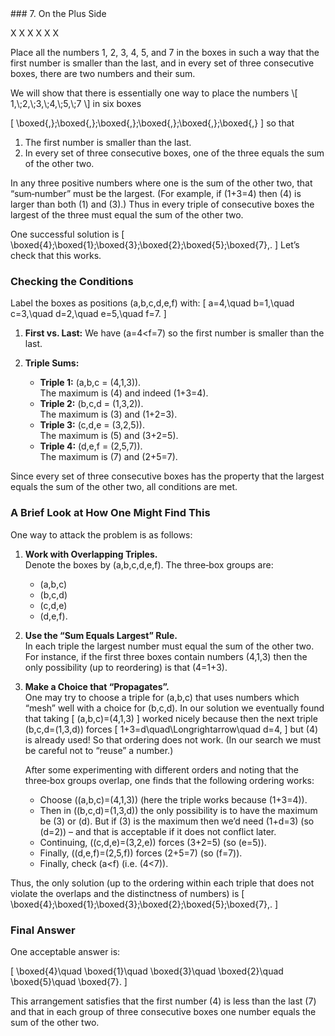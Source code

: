 <USER>
### 7. On the Plus Side

X X X X X X

Place all the numbers 1, 2, 3, 4, 5, and 7 in the boxes in such a way that the first number is smaller than the last, and in every set of three consecutive boxes, there are two numbers and their sum.

<ASSISTANT>
We will show that there is essentially one way to place the numbers 
\[
1,\;2,\;3,\;4,\;5,\;7
\]
in six boxes

\[
\boxed{\,}\;\boxed{\,}\;\boxed{\,}\;\boxed{\,}\;\boxed{\,}\;\boxed{\,}
\]
so that

1. The first number is smaller than the last.
2. In every set of three consecutive boxes, one of the three equals the sum of the other two.

In any three positive numbers where one is the sum of the other two, that “sum‐number” must be the largest. (For example, if \(1+3=4\) then \(4\) is larger than both \(1\) and \(3\).) Thus in every triple of consecutive boxes the largest of the three must equal the sum of the other two.

One successful solution is
\[
\boxed{4}\;\boxed{1}\;\boxed{3}\;\boxed{2}\;\boxed{5}\;\boxed{7}\,.
\]
Let’s check that this works.

### Checking the Conditions

Label the boxes as positions \(a,b,c,d,e,f\) with:
\[
a=4,\quad b=1,\quad c=3,\quad d=2,\quad e=5,\quad f=7.
\]
1. **First vs. Last:** We have \(a=4<f=7\) so the first number is smaller than the last.

2. **Triple Sums:**
   - **Triple 1:** \(a,b,c = (4,1,3)\).  
     The maximum is \(4\) and indeed \(1+3=4\).
   - **Triple 2:** \(b,c,d = (1,3,2)\).  
     The maximum is \(3\) and \(1+2=3\).
   - **Triple 3:** \(c,d,e = (3,2,5)\).  
     The maximum is \(5\) and \(3+2=5\).
   - **Triple 4:** \(d,e,f = (2,5,7)\).  
     The maximum is \(7\) and \(2+5=7\).

Since every set of three consecutive boxes has the property that the largest equals the sum of the other two, all conditions are met.

### A Brief Look at How One Might Find This

One way to attack the problem is as follows:

1. **Work with Overlapping Triples.**  
   Denote the boxes by \(a,b,c,d,e,f\). The three‐box groups are:
   - \(a,b,c\)
   - \(b,c,d\)
   - \(c,d,e\)
   - \(d,e,f\).

2. **Use the “Sum Equals Largest” Rule.**  
   In each triple the largest number must equal the sum of the other two. For instance, if the first three boxes contain numbers \(4,1,3\) then the only possibility (up to reordering) is that \(4=1+3\).

3. **Make a Choice that “Propagates”.**  
   One may try to choose a triple for \(a,b,c\) that uses numbers which “mesh” well with a choice for \(b,c,d\). In our solution we eventually found that taking 
   \[
   (a,b,c)=(4,1,3)
   \]
   worked nicely because then the next triple \(b,c,d=(1,3,d)\) forces
   \[
   1+3=d\quad\Longrightarrow\quad d=4,
   \]
   but \(4\) is already used! So that ordering does not work. (In our search we must be careful not to “reuse” a number.)  
   
   After some experimenting with different orders and noting that the three‐box groups overlap, one finds that the following ordering works:
   - Choose \((a,b,c)=(4,1,3)\) (here the triple works because \(1+3=4\)).
   - Then in \((b,c,d)=(1,3,d)\) the only possibility is to have the maximum be \(3\) or \(d\). But if \(3\) is the maximum then we’d need \(1+d=3\) (so \(d=2\)) – and that is acceptable if it does not conflict later.
   - Continuing, \((c,d,e)=(3,2,e)\) forces \(3+2=5\) (so \(e=5\)).
   - Finally, \((d,e,f)=(2,5,f)\) forces \(2+5=7\) (so \(f=7\)).
   - Finally, check \(a<f\) (i.e. \(4<7\)).

Thus, the only solution (up to the ordering within each triple that does not violate the overlaps and the distinctness of numbers) is
\[
\boxed{4}\;\boxed{1}\;\boxed{3}\;\boxed{2}\;\boxed{5}\;\boxed{7}\,.
\]

### Final Answer

One acceptable answer is:

\[
\boxed{4}\quad \boxed{1}\quad \boxed{3}\quad \boxed{2}\quad \boxed{5}\quad \boxed{7}.
\]

This arrangement satisfies that the first number (4) is less than the last (7) and that in each group of three consecutive boxes one number equals the sum of the other two.